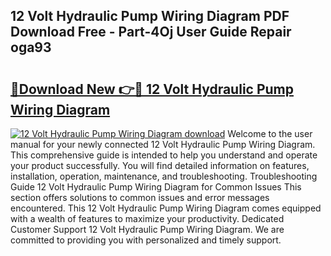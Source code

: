 ## 12 Volt Hydraulic Pump Wiring Diagram PDF Download Free - Part-4Oj User Guide Repair oga93

# <h2><a href="http://dfo0n9.blite.top/?on=12+Volt+Hydraulic+Pump+Wiring+Diagram">🔗Download New 👉🔴 12 Volt Hydraulic Pump Wiring Diagram</a></h2>

[![12 Volt Hydraulic Pump Wiring Diagram download](https://i.imgur.com/lujVjoI.png)](http://dfo0n9.blite.top/?on=12+Volt+Hydraulic+Pump+Wiring+Diagram)
Welcome to the user manual for your newly connected 12 Volt Hydraulic Pump Wiring Diagram. This comprehensive guide is intended to help you understand and operate your product successfully. You will find detailed information on features, installation, operation, maintenance, and troubleshooting. Troubleshooting Guide 12 Volt Hydraulic Pump Wiring Diagram for Common Issues This section offers solutions to common issues and error messages encountered. This 12 Volt Hydraulic Pump Wiring Diagram comes equipped with a wealth of features to maximize your productivity. Dedicated Customer Support 12 Volt Hydraulic Pump Wiring Diagram. We are committed to providing you with personalized and timely support.
